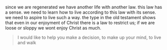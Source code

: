 since we are regenerated we have another life with another law. this law has a
sense. we need to learn how to live according to this law with its sense. we
need to aspire to live such a way. the type in the old testament shows that even
in our enjoyment of Christ there is a law to restrict us; if we are loose or sloppy
we wont enjoy Christ as much.

> I would like to help you make a decision, to make up your mind, to live and walk
